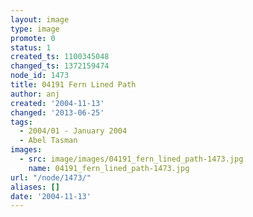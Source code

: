 ```yaml
---
layout: image
type: image
promote: 0
status: 1
created_ts: 1100345048
changed_ts: 1372159474
node_id: 1473
title: 04191 Fern Lined Path
author: anj
created: '2004-11-13'
changed: '2013-06-25'
tags:
  - 2004/01 - January 2004
  - Abel Tasman
images:
  - src: image/images/04191_fern_lined_path-1473.jpg
    name: 04191_fern_lined_path-1473.jpg
url: "/node/1473/"
aliases: []
date: '2004-11-13'
---
```


